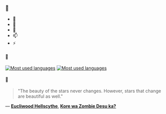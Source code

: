 ### 👋

- 🔭
- 🌱
- 💬
- 📫
- ⚡

#### 🧏

[![Most used languages](https://github-readme-stats-aynah.vercel.app/api/top-langs/?username=aynh&theme=solarized-dark&langs_count=6&layout=compact&hide_title=true)](https://github.com/anuraghazra/github-readme-stats#gh-dark-mode-only)
[![Most used languages](https://github-readme-stats-aynah.vercel.app/api/top-langs/?username=aynh&theme=solarized-light&langs_count=6&layout=compact&hide_title=true)](https://github.com/anuraghazra/github-readme-stats#gh-light-mode-only)

#### 💬

> "The beauty of the stars never changes. However, stars that change are beautiful as well."

&mdash; [**Eucliwood Hellscythe**](https://myanimelist.net/character.php?q=Eucliwood%20Hellscythe&cat=character), [**Kore wa Zombie Desu ka?**](https://myanimelist.net/search/all?q=Kore%20wa%20Zombie%20Desu%20ka%3F&cat=all)
